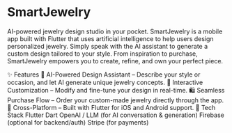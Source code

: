 # SmartJewelry

AI-powered jewelry design studio in your pocket.
SmartJewelry is a mobile app built with Flutter that uses artificial intelligence to help users design personalized jewelry. Simply speak with the AI assistant to generate a custom design tailored to your style. From inspiration to purchase, SmartJewelry empowers you to create, refine, and own your perfect piece.

✨ Features
🧠 AI-Powered Design Assistant – Describe your style or occasion, and let AI generate unique jewelry concepts.
🎨 Interactive Customization – Modify and fine-tune your design in real-time.
🛍️ Seamless Purchase Flow – Order your custom-made jewelry directly through the app.
📱 Cross-Platform – Built with Flutter for iOS and Android support.
🚀 Tech Stack
Flutter
Dart
OpenAI / LLM (for AI conversation & generation)
Firebase (optional for backend/auth)
Stripe (for payments)
